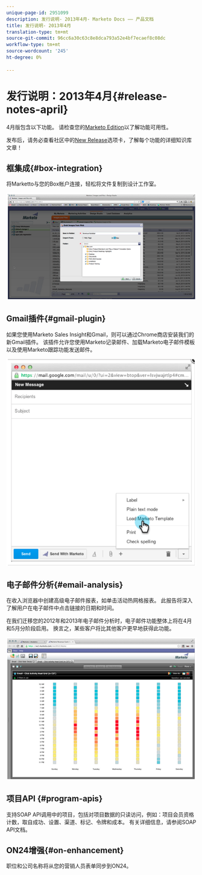 ```yaml
---
unique-page-id: 2951099
description: 发行说明- 2013年4月- Marketo Docs —— 产品文档
title: 发行说明- 2013年4月
translation-type: tm+mt
source-git-commit: 96cc6a30c63c8e8dca793a52e4bf7ecaef8c08dc
workflow-type: tm+mt
source-wordcount: '245'
ht-degree: 0%

---
```



# 发行说明：2013年4月{#release-notes-april}

4月版包含以下功能。 请检查您的[Marketo Edition](http://docs.marketo.com/display/docs/assets/pricing.php)以了解功能可用性。

发布后，请务必查看社区中的[New Release](release-notes-december-2013.md)选项卡，了解每个功能的详细知识库文章！

## 框集成{#box-integration}

将Marketto与您的Box帐户连接，轻松将文件复制到设计工作室。

![](assets/image2014-9-22-15-3a47-3a56.png)

## Gmail插件{#gmail-plugin}

如果您使用Marketo Sales Insight和Gmail，则可以通过Chrome商店安装我们的新Gmail插件。 该插件允许您使用Marketo记录邮件、加载Marketo电子邮件模板以及使用Marketo跟踪功能发送邮件。

![](assets/image2014-9-22-15-3a48-3a57.png)

## 电子邮件分析{#email-analysis}

在收入浏览器中创建高级电子邮件报表，如单击活动热网格报表。 此报告将深入了解用户在电子邮件中点击链接的日期和时间。

在我们迁移您的2012年和2013年电子邮件分析时，电子邮件功能整体上将在4月和5月分阶段启用。 换言之，某些客户将比其他客户更早地获得此功能。

![](assets/image2014-9-22-15-3a49-3a16.png)

## 项目API {#program-apis}

支持SOAP API调用中的项目，包括对项目数据的只读访问，例如：项目会员资格计数，取自成功、设置、渠道、标记、令牌和成本。 有关详细信息，请参阅SOAP API文档。

## ON24增强{#on-enhancement}

职位和公司名称将从您的营销人员表单同步到ON24。
